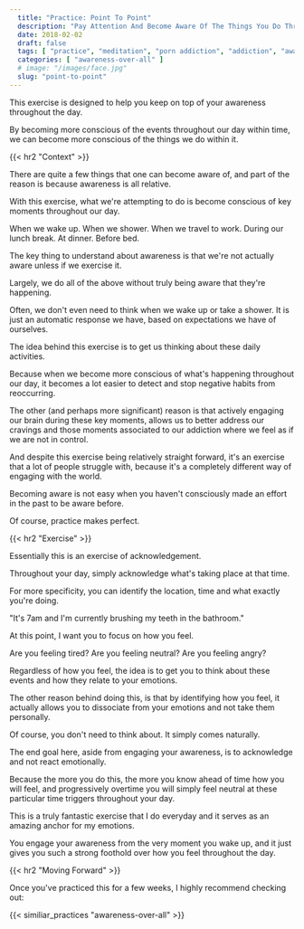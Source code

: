 ```yaml
---
  title: "Practice: Point To Point"
  description: "Pay Attention And Become Aware Of The Things You Do Throughout Your Day. The Intention Is To Allow You To Engage Your Mind In A Non-Reactive Way."
  date: 2018-02-02
  draft: false
  tags: [ "practice", "meditation", "porn addiction", "addiction", "awareness", "awareness exercises", "perspective", "nofap", "neverfap", "neverfap deluxe" ]
  categories: [ "awareness-over-all" ]
  # image: "/images/face.jpg"
  slug: "point-to-point"
---
```


<!-- VERY HAPPY WITH THIS -->

This exercise is designed to help you keep on top of your awareness throughout the day.

By becoming more conscious of the events throughout our day within time, we can become more conscious of the things we do within it.



{{< hr2 "Context" >}}



There are quite a few things that one can become aware of, and part of the reason is because awareness is all relative.

With this exercise, what we're attempting to do is become conscious of key moments throughout our day. 

When we wake up. When we shower. When we travel to work. During our lunch break. At dinner. Before bed.

The key thing to understand about awareness is that we're not actually aware unless if we exercise it.

Largely, we do all of the above without truly being aware that they're happening.

Often, we don't even need to think when we wake up or take a shower. It is just an automatic response we have, based on expectations we have of ourselves.

The idea behind this exercise is to get us thinking about these daily activities.

Because when we become more conscious of what's happening throughout our day, it becomes a lot easier to detect and stop negative habits from reoccurring. 

The other (and perhaps more significant) reason is that actively engaging our brain during these key moments, allows us to better address our cravings and those moments associated to our addiction where we feel as if we are not in control. 

And despite this exercise being relatively straight forward, it's an exercise that a lot of people struggle with, because it's a completely different way of engaging with the world.

Becoming aware is not easy when you haven't consciously made an effort in the past to be aware before.

Of course, practice makes perfect.



{{< hr2 "Exercise" >}}




Essentially this is an exercise of acknowledgement.

Throughout your day, simply acknowledge what's taking place at that time.

For more specificity, you can identify the location, time and what exactly you're doing.

"It's 7am and I'm currently brushing my teeth in the bathroom."

At this point, I want you to focus on how you feel.

Are you feeling tired? Are you feeling neutral? Are you feeling angry?

Regardless of how you feel, the idea is to get you to think about these events and how they relate to your emotions.

The other reason behind doing this, is that by identifying how you feel, it actually allows you to dissociate from your emotions and not take them personally. 

Of course, you don't need to think about. It simply comes naturally.

The end goal here, aside from engaging your awareness, is to acknowledge and not react emotionally.

Because the more you do this, the more you know ahead of time how you will feel, and progressively overtime you will simply feel neutral at these particular time triggers throughout your day. 

This is a truly fantastic exercise that I do everyday and it serves as an amazing anchor for my emotions.

You engage your awareness from the very moment you wake up, and it just gives you such a strong foothold over how you feel throughout the day.


{{< hr2 "Moving Forward" >}}

Once you've practiced this for a few weeks, I highly recommend checking out: 

{{< similiar_practices "awareness-over-all" >}}


<!-- 
{{< hr2 "Additional Resources" >}}  -->

<!-- maybe link to other  -->


